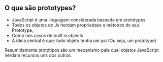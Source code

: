 ## O que são prototypes?

- JavaScript é uma linguagem considerada baseada em prototypes
- Todos os objetos do Js herdam propriedaes e métodos do seu Prototype;
- Como nos casos de built in objects
- A ideia central é que: todo objeto tenha um pai (Ou seja, um prototype)

Resumidamente protótipos são um mecanismo pela qual objetos JavaScript herdam recursos uns dos outros.